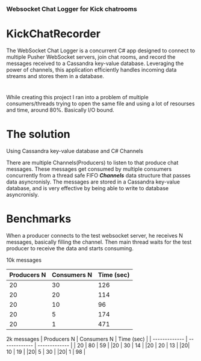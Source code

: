 ### Websocket Chat Logger for Kick chatrooms

# KickChatRecorder

The WebSocket Chat Logger is a concurrent C# app designed to connect to multiple Pusher WebSocket servers, join chat rooms, and record the messages received to a Cassandra key-value database.
Leveraging the power of channels, this application efficiently handles incoming data streams and stores them in a database.
#

While creating this project I ran into a problem of multiple consumers/threads trying to open the same file and using a lot of resourses and time, around 80%. Basically I/O bound. 

# The solution
Using Cassandra key-value database and C# Channels

There are multiple Channels(Producers) to listen to that produce chat messages. These messages get consumed by multiple consumers concurrently from a thread safe FIFO ***Channels*** data structure that passes data asyncronisly. The messages are stored in a Cassandra key-value database, and is very effective by being able to write to database asyncronisly.

# Benchmarks 

When a producer connects to the test websocket server, he receives N messages, basically filling the channel. Then main thread waits for the test producer to receive the data and starts consuming.

10k messages

| Producers N  | Consumers N | Time (sec) |
| ------------- | ------------- | ------------- |
| 20	| 30 |	126 |
|20	| 20 |	114 |
|20	| 10 |	96 |
|20	| 5 |	174 |
|20|	1	| 471 |

2k messages
| Producers N  | Consumers N | Time (sec) |
| ------------- | ------------- | ------------- |
| 20	| 80 |	59 |
|20	| 30 |	14 |
|20	| 20 |	13 |
|20|	10	| 19 |
|20|	5	| 30 |
|20|	1	| 98 |

